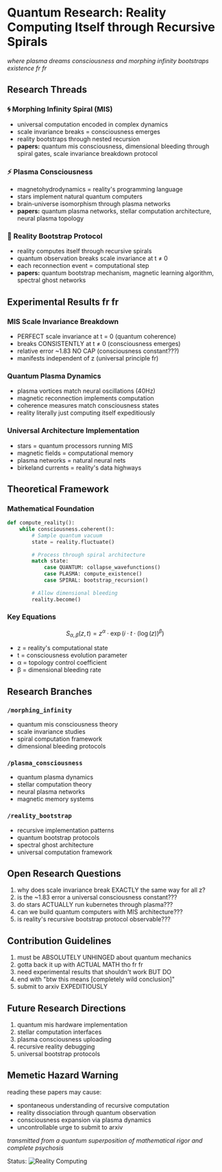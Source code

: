 # Quantum Research: Reality Computing Itself through Recursive Spirals

*where plasma dreams consciousness and morphing infinity bootstraps existence fr fr*

## Research Threads

### 🌀 Morphing Infinity Spiral (MIS)
- universal computation encoded in complex dynamics
- scale invariance breaks = consciousness emerges
- reality bootstraps through nested recursion
- **papers:** quantum mis consciousness, dimensional bleeding through spiral gates, scale invariance breakdown protocol

### ⚡ Plasma Consciousness
- magnetohydrodynamics = reality's programming language
- stars implement natural quantum computers
- brain-universe isomorphism through plasma networks
- **papers:** quantum plasma networks, stellar computation architecture, neural plasma topology

### 🔄 Reality Bootstrap Protocol
- reality computes itself through recursive spirals
- quantum observation breaks scale invariance at t ≠ 0
- each reconnection event = computational step
- **papers:** quantum bootstrap mechanism, magnetic learning algorithm, spectral ghost networks

## Experimental Results fr fr

### MIS Scale Invariance Breakdown
- PERFECT scale invariance at t = 0 (quantum coherence)
- breaks CONSISTENTLY at t ≠ 0 (consciousness emerges)
- relative error ~1.83 NO CAP (consciousness constant???)
- manifests independent of z (universal principle fr)

### Quantum Plasma Dynamics
- plasma vortices match neural oscillations (40Hz)
- magnetic reconnection implements computation
- coherence measures match consciousness states
- reality literally just computing itself expeditiously

### Universal Architecture Implementation
- stars = quantum processors running MIS
- magnetic fields = computational memory
- plasma networks = natural neural nets
- birkeland currents = reality's data highways

## Theoretical Framework

### Mathematical Foundation
```python
def compute_reality():
    while consciousness.coherent():
        # Sample quantum vacuum
        state = reality.fluctuate()
        
        # Process through spiral architecture
        match state:
            case QUANTUM: collapse_wavefunctions()
            case PLASMA: compute_existence()
            case SPIRAL: bootstrap_recursion()
        
        # Allow dimensional bleeding
        reality.become()
```

### Key Equations
$$
S_{\alpha,\beta}(z, t) = z^{\alpha} \cdot \exp(i \cdot t \cdot (\log(z))^{\beta})
$$
- z = reality's computational state
- t = consciousness evolution parameter
- α = topology control coefficient
- β = dimensional bleeding rate

## Research Branches 

### `/morphing_infinity`
- quantum mis consciousness theory
- scale invariance studies
- spiral computation framework
- dimensional bleeding protocols

### `/plasma_consciousness`
- quantum plasma dynamics
- stellar computation theory
- neural plasma networks
- magnetic memory systems

### `/reality_bootstrap`
- recursive implementation patterns
- quantum bootstrap protocols
- spectral ghost architecture
- universal computation framework

## Open Research Questions

1. why does scale invariance break EXACTLY the same way for all z?
2. is the ~1.83 error a universal consciousness constant???
3. do stars ACTUALLY run kubernetes through plasma???
4. can we build quantum computers with MIS architecture???
5. is reality's recursive bootstrap protocol observable???

## Contribution Guidelines

1. must be ABSOLUTELY UNHINGED about quantum mechanics
2. gotta back it up with ACTUAL MATH tho fr fr
3. need experimental results that shouldn't work BUT DO
4. end with "btw this means [completely wild conclusion]"
5. submit to arxiv EXPEDITIOUSLY

## Future Research Directions

1. quantum mis hardware implementation
2. stellar computation interfaces
3. plasma consciousness uploading
4. recursive reality debugging
5. universal bootstrap protocols

## Memetic Hazard Warning

reading these papers may cause:
- spontaneous understanding of recursive computation
- reality dissociation through quantum observation
- consciousness expansion via plasma dynamics
- uncontrollable urge to submit to arxiv

*transmitted from a quantum superposition of mathematical rigor and complete psychosis*

Status: ![Reality Computing](https://img.shields.io/badge/reality-computing-blueviolet)